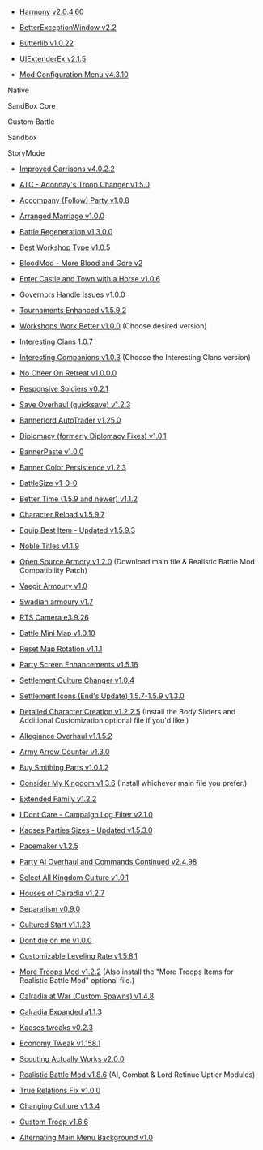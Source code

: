 - [Harmony v2.0.4.60]

[Harmony v2.0.4.60]: https://www.nexusmods.com/mountandblade2bannerlord/mods/2006

- [BetterExceptionWindow v2.2]

[BetterExceptionWindow v2.2]: https://www.nexusmods.com/mountandblade2bannerlord/mods/404

- [Butterlib v1.0.22] 

[Butterlib v1.0.22]: https://www.nexusmods.com/mountandblade2bannerlord/mods/2018

- [UIExtenderEx v2.1.5]

[UIExtenderEx v2.1.5]: https://www.nexusmods.com/mountandblade2bannerlord/mods/2102

- [Mod Configuration Menu v4.3.10]

[Mod Configuration Menu v4.3.10]: https://www.nexusmods.com/mountandblade2bannerlord/mods/612

Native

SandBox Core

Custom Battle

Sandbox

StoryMode

- [Improved Garrisons v4.0.2.2]

[Improved Garrisons v4.0.2.2]: https://www.nexusmods.com/mountandblade2bannerlord/mods/688

- [ATC - Adonnay's Troop Changer v1.5.0]

[ATC - Adonnay's Troop Changer v1.5.0]: https://www.nexusmods.com/mountandblade2bannerlord/mods/286

- [Accompany (Follow) Party v1.0.8]

[Accompany (Follow) Party v1.0.8]: https://www.nexusmods.com/mountandblade2bannerlord/mods/1390

- [Arranged Marriage v1.0.0]

[Arranged Marriage v1.0.0]: https://www.nexusmods.com/mountandblade2bannerlord/mods/2170

- [Battle Regeneration v1.3.0.0]

[Battle Regeneration v1.3.0.0]: https://www.nexusmods.com/mountandblade2bannerlord/mods/1432

- [Best Workshop Type v1.0.5]

[Best Workshop Type v1.0.5]: https://www.nexusmods.com/mountandblade2bannerlord/mods/814

- [BloodMod - More Blood and Gore v2]

[BloodMod - More Blood and Gore v2]: https://www.nexusmods.com/mountandblade2bannerlord/mods/1591

- [Enter Castle and Town with a Horse v1.0.6]

[Enter Castle and Town with a Horse v1.0.6]: https://www.nexusmods.com/mountandblade2bannerlord/mods/328

- [Governors Handle Issues v1.0.0]

[Governors Handle Issues v1.0.0]: https://www.nexusmods.com/mountandblade2bannerlord/mods/2233

- [Tournaments Enhanced v1.5.9.2] 

[Tournaments Enhanced v1.5.9.2]: https://www.nexusmods.com/mountandblade2bannerlord/mods/1449

- [Workshops Work Better v1.0.0] (Choose desired version)

[Workshops Work Better v1.0.0]: https://www.nexusmods.com/mountandblade2bannerlord/mods/2181

- [Interesting Clans 1.0.7]

[Interesting Clans 1.0.7]: https://www.nexusmods.com/mountandblade2bannerlord/mods/2017

- [Interesting Companions v1.0.3] (Choose the Interesting Clans version)

[Interesting Companions v1.0.3]: https://www.nexusmods.com/mountandblade2bannerlord/mods/1869

- [No Cheer On Retreat v1.0.0.0]

[No Cheer On Retreat v1.0.0.0]: https://www.nexusmods.com/mountandblade2bannerlord/mods/2625

- [Responsive Soldiers v0.2.1]

[Responsive Soldiers v0.2.1]: https://www.nexusmods.com/mountandblade2bannerlord/mods/1136

- [Save Overhaul (quicksave) v1.2.3]

[Save Overhaul (quicksave) v1.2.3]: https://www.nexusmods.com/mountandblade2bannerlord/mods/322

- [Bannerlord AutoTrader v1.25.0]

[Bannerlord AutoTrader v1.25.0]: https://www.nexusmods.com/mountandblade2bannerlord/mods/135

- [Diplomacy (formerly Diplomacy Fixes) v1.0.1]

[Diplomacy (formerly Diplomacy Fixes) v1.0.1]: https://www.nexusmods.com/mountandblade2bannerlord/mods/832

- [BannerPaste v1.0.0]

[BannerPaste v1.0.0]: https://www.nexusmods.com/mountandblade2bannerlord/mods/1003

- [Banner Color Persistence v1.2.3]

[Banner Color Persistence v1.2.3]: https://www.nexusmods.com/mountandblade2bannerlord/mods/2637

- [BattleSize v1-0-0]

[BattleSize v1-0-0]: https://www.nexusmods.com/mountandblade2bannerlord/mods/2803

- [Better Time (1.5.9 and newer) v1.1.2]

[Better Time (1.5.9 and newer) v1.1.2]: https://www.nexusmods.com/mountandblade2bannerlord/mods/2849

- [Character Reload v1.5.9.7]

[Character Reload v1.5.9.7]: https://www.nexusmods.com/mountandblade2bannerlord/mods/2134

- [Equip Best Item - Updated v1.5.9.3]

[Equip Best Item - Updated v1.5.9.3]: https://www.nexusmods.com/mountandblade2bannerlord/mods/1996

- [Noble Titles v1.1.9]

[Noble Titles v1.1.9]: https://www.nexusmods.com/mountandblade2bannerlord/mods/2089

- [Open Source Armory v1.2.0] (Download main file & Realistic Battle Mod Compatibility Patch)

[Open Source Armory v1.2.0]: https://www.nexusmods.com/mountandblade2bannerlord/mods/2829

- [Vaegir Armoury v1.0]

[Vaegir Armoury v1.0]: https://www.nexusmods.com/mountandblade2bannerlord/mods/2698

- [Swadian armoury v1.7]

[Swadian armoury v1.7]: https://www.nexusmods.com/mountandblade2bannerlord/mods/2349

- [RTS Camera e3.9.26] 

[RTS Camera e3.9.26]: https://www.nexusmods.com/mountandblade2bannerlord/mods/355

- [Battle Mini Map v1.0.10]

[Battle Mini Map v1.0.10]: https://www.nexusmods.com/mountandblade2bannerlord/mods/2672

- [Reset Map Rotation v1.1.1]

[Reset Map Rotation v1.1.1]: https://www.nexusmods.com/mountandblade2bannerlord/mods/870

- [Party Screen Enhancements v1.5.16]

[Party Screen Enhancements v1.5.16]: https://www.nexusmods.com/mountandblade2bannerlord/mods/492

- [Settlement Culture Changer v1.0.4]

[Settlement Culture Changer v1.0.4]: https://www.nexusmods.com/mountandblade2bannerlord/mods/2768

- [Settlement Icons (End's Update) 1.5.7-1.5.9 v1.3.0]

[Settlement Icons (End's Update) 1.5.7-1.5.9 v1.3.0]: https://www.nexusmods.com/mountandblade2bannerlord/mods/2764

- [Detailed Character Creation v1.2.2.5] (Install the Body Sliders and Additional Customization optional file if you'd like.)

[Detailed Character Creation v1.2.2.5]: https://www.nexusmods.com/mountandblade2bannerlord/mods/118

- [Allegiance Overhaul v1.1.5.2]

[Allegiance Overhaul v1.1.5.2]: https://www.nexusmods.com/mountandblade2bannerlord/mods/1750

- [Army Arrow Counter v1.3.0]

[Army Arrow Counter v1.3.0]: https://www.nexusmods.com/mountandblade2bannerlord/mods/448

- [Buy Smithing Parts v1.0.1.2]

[Buy Smithing Parts v1.0.1.2]: https://www.nexusmods.com/mountandblade2bannerlord/mods/1912

- [Consider My Kingdom v1.3.6] (Install whichever main file you prefer.)

[Consider My Kingdom v1.3.6]: https://www.nexusmods.com/mountandblade2bannerlord/mods/2443

- [Extended Family v1.2.2]

[Extended Family v1.2.2]: https://www.nexusmods.com/mountandblade2bannerlord/mods/2183

- [I Dont Care - Campaign Log Filter v2.1.0]

[I Dont Care - Campaign Log Filter v2.1.0]: https://www.nexusmods.com/mountandblade2bannerlord/mods/2175

- [Kaoses Parties Sizes - Updated v1.5.3.0]

[Kaoses Parties Sizes - Updated v1.5.3.0]: https://www.nexusmods.com/mountandblade2bannerlord/mods/2335

- [Pacemaker v1.2.5]

[Pacemaker v1.2.5]: https://www.nexusmods.com/mountandblade2bannerlord/mods/1902

- [Party AI Overhaul and Commands Continued v2.4.98]

[Party AI Overhaul and Commands Continued v2.4.98]: https://www.nexusmods.com/mountandblade2bannerlord/mods/2594

- [Select All Kingdom Culture v1.0.1]

[Select All Kingdom Culture v1.0.1]: https://www.nexusmods.com/mountandblade2bannerlord/mods/2258

- [Houses of Calradia v1.2.7]

[Houses of Calradia v1.2.7]: https://www.nexusmods.com/mountandblade2bannerlord/mods/2174

- [Separatism v0.9.0]

[Separatism v0.9.0]: https://www.nexusmods.com/mountandblade2bannerlord/mods/968

- [Cultured Start v1.1.23]

[Cultured Start v1.1.23]: https://www.nexusmods.com/mountandblade2bannerlord/mods/212

- [Dont die on me v1.0.0]

[Dont die on me v1.0.0]: https://www.nexusmods.com/mountandblade2bannerlord/mods/752

- [Customizable Leveling Rate v1.5.8.1]

[Customizable Leveling Rate v1.5.8.1]: https://www.nexusmods.com/mountandblade2bannerlord/mods/2456

- [More Troops Mod v1.2.2] (Also install the "More Troops Items for Realistic Battle Mod" optional file.)

[More Troops Mod v1.2.2]: https://www.nexusmods.com/mountandblade2bannerlord/mods/2121

- [Calradia at War (Custom Spawns) v1.4.8]

[Calradia at War (Custom Spawns) v1.4.8]: https://www.nexusmods.com/mountandblade2bannerlord/mods/411

- [Calradia Expanded a1.1.3]

[Calradia Expanded a1.1.3]: https://www.nexusmods.com/mountandblade2bannerlord/mods/1389

- [Kaoses tweaks v0.2.3]

[Kaoses tweaks v0.2.3]: https://www.nexusmods.com/mountandblade2bannerlord/mods/2911

- [Economy Tweak v1.158.1]

[Economy Tweak v1.158.1]: https://www.nexusmods.com/mountandblade2bannerlord/mods/1828

- [Scouting Actually Works v2.0.0]

[Scouting Actually Works v2.0.0]: https://www.nexusmods.com/mountandblade2bannerlord/mods/2148

- [Realistic Battle Mod v1.8.6] (AI, Combat & Lord Retinue Uptier Modules)

[Realistic Battle Mod v1.8.6]: https://www.nexusmods.com/mountandblade2bannerlord/mods/791

- [True Relations Fix v1.0.0]

[True Relations Fix v1.0.0]: https://www.nexusmods.com/mountandblade2bannerlord/mods/2796

- [Changing Culture v1.3.4]

[Changing Culture v1.3.4]: https://www.nexusmods.com/mountandblade2bannerlord/mods/2453

- [Custom Troop v1.6.6]

[Custom Troop v1.6.6]: https://www.nexusmods.com/mountandblade2bannerlord/mods/2482

- [Alternating Main Menu Background v1.0]

[Alternating Main Menu Background v1.0]: https://www.nexusmods.com/mountandblade2bannerlord/mods/2885